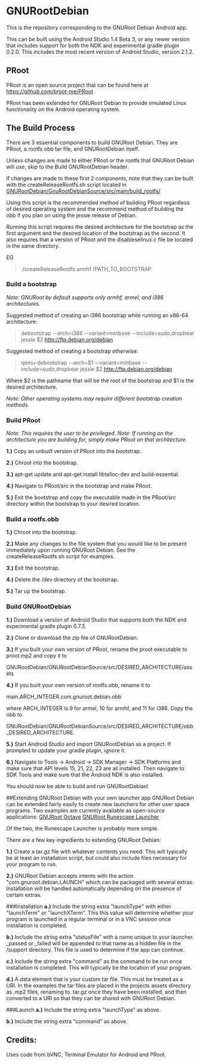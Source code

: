 # GNURootDebian
This is the repository corresponding to the GNURoot Debian Android app.

This can be built using the Android Studio 1.4 Beta 3, or any newer version that
includes support for both the NDK and experimental gradle plugin 0.2.0. This
includes the most recent version of Android Studio, version 2.1.2.

## PRoot
PRoot is an open source project that can be found here at
https://github.com/proot-me/PRoot

PRoot has been extended for GNURoot Debian to provide emulated Linux functionality
on the Android operating system.

## The Build Process
There are 3 essential components to build  GNURoot Debian. They are PRoot, a
rootfs.obb tar file, and GNURootDebian itself.

Unless changes are made to either PRoot or the rootfs that GNURoot Debian will use,
skip to the Build GNURootDebian header.

If changes are made to these first 2 components, note that they can be built
with the createReleaseRootfs.sh script located in
[GNURootDebian/GnuRootDebianSource/src/main/build\_rootfs/](https://github.com/corbinlc/GNURootDebian/tree/master/GNURootDebianSource/src/main/build_rootfs)

Using this script is the recommended method of building PRoot regardless of
desired operating system and the recommend method of building the obb if you
plan on using the jessie release of Debian.

Running this script requires the desired architecture for the bootstrap as the
first argument and the desired location of the bootstrap as the second. It also
requires that a version of PRoot and the disableselinux.c file be
located in the same directory.

EG
> ./createReleaseRootfs armhf /PATH\_TO\_BOOTSTRAP

### Build a bootstrap
*Note: GNURoot by default supports only armhf, armel, and i386 architectures.*

Suggested method of creating an i386 bootstrap while running an x86-64 architecture:
> debootstrap --arch=i386 --variant=minbase --include=sudo,dropbear jessie $2 http://ftp.debian.org/debian

Suggested method of creating a bootstrap otherwise:
> qemu-debootstrap --arch=$1 --variant=minbase --include=sudo,dropbear jessie $2 http://ftp.debian.org/debian

Where $2 is the pathname that will be the root of the bootstrap and $1 is the
desired architecture.

*Note: Other operating systems may require different bootstrap creation methods.*

### Build PRoot
*Note: This requires the user to be privileged.*
*Note: If running on the architecture you are building for, simply make PRoot
on that architecture.*

**1.)** Copy an *unbuilt* version of PRoot into the bootstrap.

**2.)** Chroot into the bootstrap.

**3.)** apt-get update and apt-get install libtalloc-dev and build-essential.

**4.)** Navigate to PRoot/src in the bootstrap and make PRoot.

**5.)** Exit the bootstrap and copy the executable made in the PRoot/src directory
within the bootstrap to your desired location.

### Build a rootfs.obb
**1.)** Chroot into the bootstrap.

**2.)** Make any changes to the file system that you would like to be present
immediately upon running GNURoot Debian. See the createReleaseRootfs.sh script
for examples.

**3.)** Exit the bootstrap.

**4.)** Delete the /dev directory of the bootstrap.

**5.)** Tar up the bootstrap.

### Build GNURootDebian
**1.)** Download a version of Android Studio that supports both the NDK and
experimental gradle plugin 0.7.3.

**2.)** Clone or download the zip file of GNURootDebian.

**3.)** If you built your own version of PRoot, rename the proot executable to
proot.mp2 and copy it to

GNURootDebian/GNURootDebianSource/src/DESIRED\_ARCHITECTURE/assets

**4.)** If you built your own version of rootfs.obb, rename it to

main.ARCH\_INTEGER.com.gnuroot.debian.obb

where ARCH\_INTEGER is 9 for armel, 10 for armhf, and 11 for i386.
Copy the obb to

GNURootDebian/GNURootDebianSource/src/DESIRED\_ARCHITECTURE/obb\_DESIRED\_ARCHITECTURE.

**5.)** Start Android Studio and import GNURootDebian as a project. If prompted
to update your gradle plugin, ignore it.

**6.)** Navigate to Tools -> Android -> SDK Manager -> SDK Platforms and make sure that API levels
15, 21, 22, 23 are all installed. Then navigate to SDK Tools and make sure that the Android
NDK is also installed.

You should now be able to build and run GNURootDebian!

##Extending GNURoot Debian with your own launcher app
GNURoot Debian can be extended fairly easily to create new launchers for other user space programs.
Two examples are currently available as open-source applications:
[GNURoot Octave](https://github.com/corbinlc/GNURootOctave)
[GNURoot Runescape Launcher](https://github.com/corbinlc/GNURootRSInstaller)

Of the two, the Runescape Launcher is probably more simple.

There are a few key ingredients to extending GNURoot Debian:

**1.)** Create a tar.gz file with whatever contents you need. This will typically be at least an
installation script, but could also include files necessary for your program to run.

**2.)** GNURoot Debian accepts intents with the action "com.gnuroot.debian.LAUNCH" which can be
packaged with several extras. Installation will be handled automatically depending on the presence
of certain extras.

###Installation
**a.)** Include the string extra "launchType" with either "launchTerm" or "launchXTerm". This
this value will determine whether your program is launched in a regular terminal or in a
VNC session once installation is completed.

**b.)** Include the string extra "statusFile" with a name unique to your launcher. _passed or
_failed will be appended to that name as a hidden file in the /support directory. This file
is used to determine if the app can continue.

**c.)** Include the string extra "command" as the command to be run once installation is completed.
This will typically be the location of your program.

**d.)** A data element that is your custom tar file. This must be treated as a URI. In the examples
the tar files are placed in the projects assets directory as .mp2 files, renaming to .tar.gz
once they have been installed, and then converted to a URI so that they can be shared with
GNURoot Debian.

###Launch
**a.)** Include the string extra "launchType" as above.

**b.)** Include the string extra "command" as above.

## Credits:

Uses code from bVNC, Terminal Emulator for Android and PRoot.

